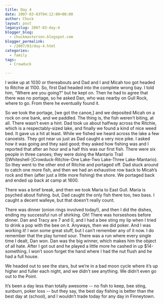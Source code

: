```yaml
---
title: Day 4
date: 2007-03-03T04:12:00+00:00
author: Chuck
layout: post
legacyslug: 2007-03-day-4
blogger_blog:
  - chuckmasterson.blogspot.com
blogger_permalink:
  - /2007/03/day-4.html
categories:
  - family
tags:
  - Crowduck

---
```

I woke up at 1030 or thereabouts and Dad and I and Micah too got headed to
Ritchie at 1100. So, first Dad headed into the complete wrong bay. I told him,
“Where are you going?” but he kept on. Then he had to agree that there was no
portage, so he asked Dan, who was nearby on Gull Rock, where to go. From there
he eventually found it.

So we took the portage, [we got the canoe,] and we deposited Micah on a rock on
one bank, and we paddled. The thing is, the fish weren’t biting, at all. There
wasn’t even a hint. Dad took us about halfway across the Ritchie, which is a
respectably-sized lake, and finally we found a kind of nice weed bed. It gave
us a hit at least. While we fished we heard across the lake a few canoeists.
They got near us just as Dad caught a very nice pike. I asked how it was going
and they said good; they asked how fishing was and I reported that after an
hour and a half this was our first fish. There were six people in three canoes;
they were doing the Mantario Trail ([Whiteshell-]Crowduck-Ritchie-One Lake-Two
Lake-Three Lake-Mantario). So they went to the other end of Ritchie and
portaged off. Dad stuck around to catch one more fish, and then we had an
exhaustive row back to Micah’s rock and then (after just a little more fishing)
the shore. We portaged back and ended up back at camp at 1600.

There was a brief break, and then we took Maria to East Gull. Maria is psyched
about fishing. but, Dad caught the only fish there too, two bass. I caught a
decent walleye, but that doesn’t really count.

There was dinner (onion rings involved today!), and then I did the dishes,
ending my successful run of shirking. Oh! There was horseshoes before dinner.
Dan and Tracy are 7 and 0, and I had a bee sting my lip when I tried to drink a
pop with the bee on it. Anyways, then we did poker. And I was working it! I won
some great stuff, but I can’t remember any of it now. I do remember that the
play turned sour. There was a run where every single time I dealt, Dan won. Dan
was the big winner, which makes him the object of all hate. After I got out and
he played a little more he cashed in up $14-something. I won’t soon forget the
hand where I had the nut flush and he had a full house.

We headed out to see the stars, but we’re in a bad moon cycle where it’s up
higher and fuller each night, and we didn’t see anything. We didn’t even go out
to the Point.

It’s been a day less than totally awesome -- no fish to keep, bee sting,
sunburn, poker loss -- but they say, the best day fishing is better than the
best day at (school), and I wouldn’t trade today for any day in Finneytown.
